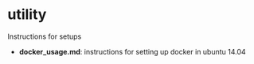 # utility

Instructions for setups

- **docker_usage.md**: instructions for setting up docker in ubuntu 14.04
